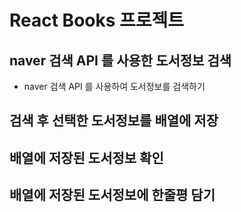 # React Books 프로젝트

## naver 검색 API 를 사용한 도서정보 검색

- naver 검색 API 를 사용하여 도서정보를 검색하기

## 검색 후 선택한 도서정보를 배열에 저장

## 배열에 저장된 도서정보 확인

## 배열에 저장된 도서정보에 한줄평 담기
